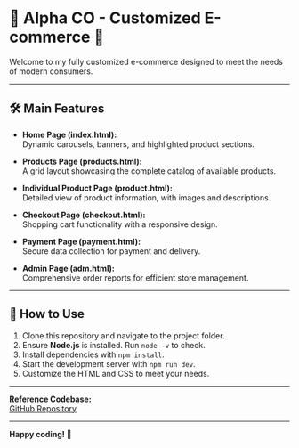 # 🌟 **Alpha CO - Customized E-commerce** 🌟

Welcome to my fully customized e-commerce designed to meet the needs of modern consumers.

---

## 🛠️ **Main Features**

- **Home Page (index.html):**  
  Dynamic carousels, banners, and highlighted product sections.

- **Products Page (products.html):**  
  A grid layout showcasing the complete catalog of available products.

- **Individual Product Page (product.html):**  
  Detailed view of product information, with images and descriptions.

- **Checkout Page (checkout.html):**  
  Shopping cart functionality with a responsive design.

- **Payment Page (payment.html):**  
  Secure data collection for payment and delivery.

- **Admin Page (adm.html):**  
  Comprehensive order reports for efficient store management.

---

## 🚀 **How to Use**

1. Clone this repository and navigate to the project folder.  
2. Ensure **Node.js** is installed. Run `node -v` to check.  
3. Install dependencies with `npm install`.  
4. Start the development server with `npm run dev`.  
5. Customize the HTML and CSS to meet your needs.  

---

**Reference Codebase:**  
[GitHub Repository](https://github.com/serralemosdev/tools_responsive)

---

**Happy coding! 🚀**
